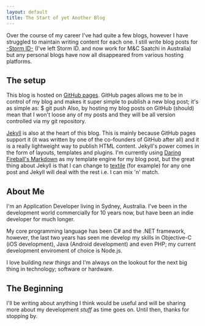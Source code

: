 ```yaml
---
layout: default
title: The Start of yet Another Blog
---
```


Over the course of my career I've had quite a few blogs, however I have struggled to maintain writing content for each one. I still write blog posts for [-Storm ID-](http://blog.stormid.com) (I've left Storm ID. and now work for M&C Saatchi in Australia) but any personal blogs have now all disappeared from various hosting platforms.

The setup
---------
This blog is hosted on [GitHub pages](http://pages.github.com). GitHub pages allows me to be in control of my blog and makes it super simple to publish a new blog post; it's as simple as:
	$ git push
Also, by hosting my blog posts on GitHub (should) mean that I won't loose any of my posts and they will be all version controlled via my git repository.

[Jekyll](https://github.com/mojombo/jekyll/) is also at the heart of this blog. This is mainly because GitHub pages support it (it was written by one of the co-founders of GitHub after all) and it is a really lightweight way to publish HTML content. Jekyll's power comes in the form of layouts, templates and plugins. I'm currently using [Daring Fireball's Markdown](http://daringfireball.net/projects/markdown/) as my template engine for my blog post, but the great thing about Jekyll is that I can change to [textile](http://textile.thresholdstate.com/) (for example) for any one post and Jekyll will deal with the rest i.e. I can mix 'n' match.

About Me
--------
I'm an Application Developer living in Sydney, Australia. I've been in the development world commercially for 10 years now, but have been an indie developer for much longer.

My core programming language has been C# and the .NET framework, however, the last two years has seen me develop my skills in Objective-C (iOS development), Java (Android development) and even PHP; my current development enviroment of choice is Node.js.

I love building *new things* and I'm always on the lookout for the next big thing in technology; software or hardware.

The Beginning
-------------
I'll be writing about anything I think would be useful and will be sharing more about my development *stuff* as time goes on. Until then, thanks for stopping by.
